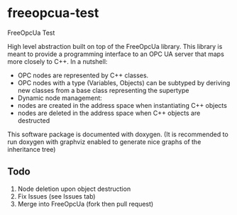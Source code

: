 # freeopcua-test
FreeOpcUa Test

High level abstraction built on top of the FreeOpcUa library. This library is meant to provide a programming interface
to an OPC UA server that maps more closely to C++. In a nutshell:
* OPC nodes  are represented by C++ classes.
* OPC nodes with a type (Variables, Objects) can be subtyped by deriving new classes from a base class representing the supertype
* Dynamic node management:
 * nodes are created in the address space when instantiating C++ objects
 *  nodes are deleted in the address space when C++ objects are destructed


This software package is documented with doxygen. (It is recommended to run doxygen with graphviz enabled to generate nice graphs of the inheritance tree)

## Todo
1. Node deletion upon object destruction
2. Fix Issues (see Issues tab)
3. Merge into FreeOpcUa (fork then pull request)
